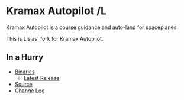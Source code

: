 # Kramax Autopilot /L

Kramax Autopilot is a course guidance and auto-land for spaceplanes.

This is Lisias' fork for Kramax Autopilot.


## In a Hurry

* [Binaries](./Archive)
	* [Latest Release](https://github.com/net-lisias-ksp/KramaxAutoPilot/releases)
* [Source](https://github.com/net-lisias-ksp/KramaxAutoPilot)
* [Change Log](./CHANGE_LOG.md)
